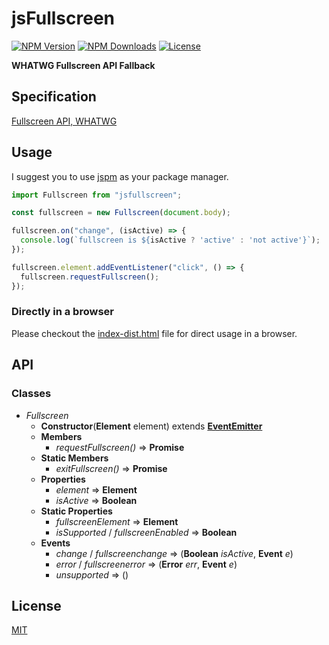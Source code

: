 # jsFullscreen
[![NPM Version][npm-image]][npm-url]
[![NPM Downloads][downloads-image]][downloads-url]
[![License][license-image]][license-url]

**WHATWG Fullscreen API Fallback**

## Specification
[Fullscreen API, WHATWG](https://fullscreen.spec.whatwg.org/)

## Usage

I suggest you to use [jspm](http://jspm.io/) as your package manager.

```js
import Fullscreen from "jsfullscreen";

const fullscreen = new Fullscreen(document.body);

fullscreen.on("change", (isActive) => {
  console.log(`fullscreen is ${isActive ? 'active' : 'not active'}`);
});

fullscreen.element.addEventListener("click", () => {
  fullscreen.requestFullscreen();
});
```

### Directly in a browser

Please checkout the [index-dist.html](https://ardean.github.io/jsFullscreen/index-dist.html) file for direct usage in a browser.

## API

### Classes

- _Fullscreen_
  - **Constructor**(**Element** element) extends **[EventEmitter](https://nodejs.org/api/events.html#events_class_eventemitter)**
  - **Members**
    - _requestFullscreen()_ => **Promise**
  - **Static Members**
    - _exitFullscreen()_ => **Promise**
  - **Properties**
    - _element_ => **Element**
    - _isActive_ => **Boolean**
  - **Static Properties**
    - _fullscreenElement_ => **Element**
    - _isSupported_ / _fullscreenEnabled_ => **Boolean**
  - **Events**
    - _change_ / _fullscreenchange_ => (**Boolean** _isActive_, **Event** _e_)
    - _error_ / _fullscreenerror_ => (**Error** _err_, **Event** _e_)
    - _unsupported_ => ()


## License

[MIT](LICENSE)

[npm-image]: https://img.shields.io/npm/v/jsfullscreen.svg
[npm-url]: https://npmjs.org/package/jsfullscreen
[downloads-image]: https://img.shields.io/npm/dm/jsfullscreen.svg
[downloads-url]: https://npmjs.org/package/jsfullscreen
[license-image]: https://img.shields.io/npm/l/jsfullscreen.svg
[license-url]: LICENSE
